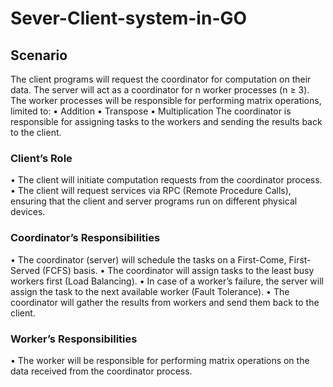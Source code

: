 # Sever-Client-system-in-GO

## Scenario
The client programs will request the coordinator for computation on their data. The server will act as a coordinator for n worker processes (n ≥ 3). 
The worker processes will be responsible for performing matrix operations, limited to:
• Addition
• Transpose
• Multiplication
The coordinator is responsible for assigning tasks to the workers and sending the results back to the client.
### Client’s Role
• The client will initiate computation requests from the coordinator process.
• The client will request services via RPC (Remote Procedure Calls), ensuring that the client and server programs run on different physical devices.
### Coordinator’s Responsibilities
• The coordinator (server) will schedule the tasks on a First-Come, First-Served (FCFS) basis.
• The coordinator will assign tasks to the least busy workers first (Load Balancing).
• In case of a worker’s failure, the server will assign the task to the next available worker (Fault Tolerance).
• The coordinator will gather the results from workers and send them back to the client.
### Worker’s Responsibilities
• The worker will be responsible for performing matrix operations on the data received from the coordinator process.

